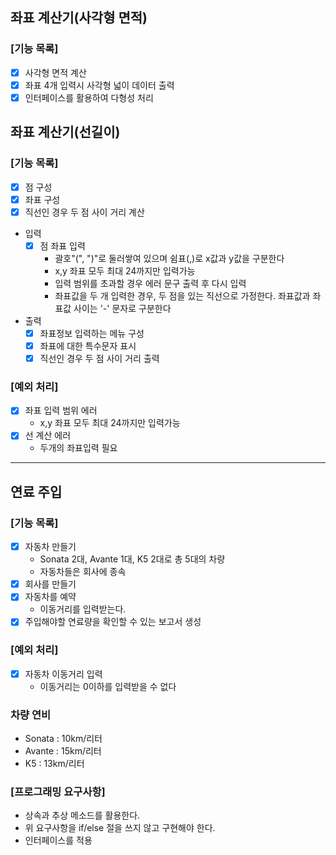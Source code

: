 ## 좌표 계산기(사각형 면적)
### [기능 목록]
* [x] 사각형 면적 계산
* [x] 좌표 4개 입력시 사각형 넓이 데이터 출력
* [x] 인터페이스를 활용하여 다형성 처리

## 좌표 계산기(선길이)

### [기능 목록]

* [x] 점 구성
* [x] 좌표 구성
* [x] 직선인 경우 두 점 사이 거리 계산

- 입력
    * [x] 점 좌표 입력
        - 괄호"(", ")"로 둘러쌓여 있으며 쉼표(,)로 x값과 y값을 구분한다
        - x,y 좌표 모두 최대 24까지만 입력가능
        - 입력 범위를 초과할 경우 에러 문구 출력 후 다시 입력
        - 좌표값을 두 개 입력한 경우, 두 점을 있는 직선으로 가정한다. 좌표값과 좌표값 사이는 '-' 문자로 구분한다

- 출력
    * [x] 좌표정보 입력하는 메뉴 구성
    * [x] 좌표에 대한 특수문자 표시
    * [x] 직선인 경우 두 점 사이 거리 출력

### [예외 처리]

* [x] 좌표 입력 범위 에러
    - x,y 좌표 모두 최대 24까지만 입력가능
* [x] 선 계산 에러
    - 두개의 좌표입력 필요

----

## 연료 주입

### [기능 목록]

* [x] 자동차 만들기
    - Sonata 2대, Avante 1대, K5 2대로 총 5대의 차량
    - 자동차들은 회사에 종속
* [x] 회사를 만들기
* [x] 자동차를 예약
    - 이동거리를 입력받는다.
* [x] 주입해야할 연료량을 확인할 수 있는 보고서 생성

### [예외 처리]

* [x] 자동차 이동거리 입력
    - 이동거리는 0이하를 입력받을 수 없다

### 차량 연비

* Sonata : 10km/리터
* Avante : 15km/리터
* K5 : 13km/리터

### [프로그래밍 요구사항]

- 상속과 추상 메소드를 활용한다.
- 위 요구사항을 if/else 절을 쓰지 않고 구현해야 한다.
- 인터페이스를 적용